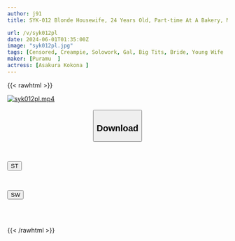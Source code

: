 ```yaml
---
author: j91
title: SYK-012 Blonde Housewife, 24 Years Old, Part-time At A Bakery, Married For 2 Years, Has Creampie Sex With Her Husband 3 Times A Week, But Is Still Not Satisfied, Big-breasted, Big-assed Wife Gets Super Satisfied With Perverted Dad's Hard Cock! Kokona Asakura

url: /v/syk012pl
date: 2024-06-01T01:35:00Z
image: "syk012pl.jpg"
tags: [Censored, Creampie, Solowork, Gal, Big Tits, Bride, Young Wife	]
maker: [Puramu  ]
actress: [Asakura Kokona ]
---
```



{{< rawhtml >}}

<div class="video" data-videoid="X2WOgqWyBdiDMdz">
    <a href="javascript:;">
        <img src="/v/syk012pl/syk012pl.jpg" width="WIDTH" height="HEIGHT" alt="syk012pl.mp4" loading="lazy">
    </a>
</div>

<script type="text/javascript" src="https://j91.asia/asset/on-demand-st.js"></script>

<br>
  <link rel="stylesheet" href="https://j91.asia/asset/bs5.css">
  
  <center>
  <button class="btn btn-primary" type="button" data-bs-toggle="collapse" data-bs-target=".multi-collapse" aria-expanded="false" aria-controls="multiCollapseExample1 multiCollapseExample2"><h2>Download</h2></button></center>
</p>
<div class="row">
  <div class="col">
    <div class="collapse multi-collapse" id="multiCollapseExample1">
      <div class="card card-body">
	      	      <br>
<div class="buttons">  
<p><a href="/v/syk012pl/st.html" target="_blank"><button class="btn-hover color-3"><i class="fa fa-download"></i> ST</button></a></p></div>
    </div>
  </div>
</div>
  <div class="col">
    <div class="collapse multi-collapse" id="multiCollapseExample2">
      <div class="card card-body">
	      <br>
<div class="buttons">
<p><a href="/v/syk012pl/sw.html" target="_blank"><button class="btn-hover color-2"><i class="fa fa-download"></i> SW</button></a></p></div>
<br><br>
      </div>
    </div>
  </div>
</div>

{{< /rawhtml >}}